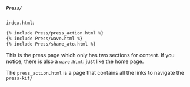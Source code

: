 ##### `Press/`

`index.html`:

```html
{% include Press/press_action.html %}
{% include Press/wave.html %}
{% include Press/share_ato.html %}

```

This is the press page which only has two sections for content.
If you notice, there is also a `wave.html`: just like the home page.

The `press_action.html` is a page that contains all the links to navigate the `press-kit/`